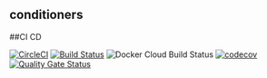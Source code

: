 ## conditioners

##CI CD

[![CircleCI](https://circleci.com/gh/smilyk/conditioners.svg?style=svg)](https://circleci.com/gh/smilyk/conditioners)
[![Build Status](https://travis-ci.com/smilyk/conditioners.svg)](https://travis-ci.com/smilyk/conditioners.svg)
![Docker Cloud Build Status](https://img.shields.io/docker/cloud/build/smilyk/conditioners)
[![codecov](https://codecov.io/gh/smilyk/conditioners/branch/master/graph/badge.svg)](https://codecov.io/gh/smilyk/conditioners)
[![Quality Gate Status](https://sonarcloud.io/api/project_badges/measure?project=smilyk_conditioners&metric=alert_status)](https://sonarcloud.io/dashboard?id=smilyk_conditioners)